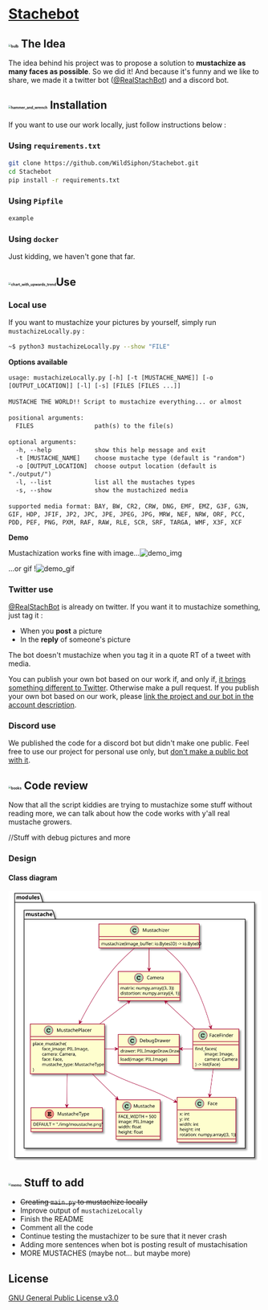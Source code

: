 # [Stachebot](https://github.com/WildSiphon/Stachebot)

## <img src="https://github.githubassets.com/images/icons/emoji/unicode/1f4a1.png" alt="bulb" style="zoom:33%;" /> The Idea

The idea behind his project was to propose a solution to **mustachize as many faces as possible**. So we did it! 
And because it's funny and we like to share, we made it a twitter bot ([@RealStachBot](https://twitter.com/RealStachBot)) and a discord bot.

## <img src="https://github.githubassets.com/images/icons/emoji/unicode/1f6e0.png" alt="hammer_and_wrench" style="zoom:33%;" /> Installation

If you want to use our work locally, just follow instructions below :

### Using `requirements.txt`

```bash
git clone https://github.com/WildSiphon/Stachebot.git
cd Stachebot
pip install -r requirements.txt
```

### Using `Pipfile`

```bash
example
```

### Using `docker`

Just kidding, we haven't gone that far.

## <img src="https://github.githubassets.com/images/icons/emoji/unicode/1f4c8.png" alt="chart_with_upwards_trend" style="zoom:33%;" />Use

### Local use

If you want to mustachize your pictures by yourself, simply run `mustachizeLocally.py` :

```bash
~$ python3 mustachizeLocally.py --show "FILE"
```

**Options available**

```
usage: mustachizeLocally.py [-h] [-t [MUSTACHE_NAME]] [-o [OUTPUT_LOCATION]] [-l] [-s] [FILES [FILES ...]]

MUSTACHE THE WORLD!! Script to mustachize everything... or almost

positional arguments:
  FILES                 path(s) to the file(s)

optional arguments:
  -h, --help            show this help message and exit
  -t [MUSTACHE_NAME]    choose mustache type (default is "random")
  -o [OUTPUT_LOCATION]  choose output location (default is "./output/")
  -l, --list            list all the mustaches types
  -s, --show            show the mustachized media

supported media format: BAY, BW, CR2, CRW, DNG, EMF, EMZ, G3F, G3N, GIF, HDP, JFIF, JP2, JPC, JPE, JPEG, JPG, MRW, NEF, NRW, ORF, PCC, PDD, PEF, PNG, PXM, RAF, RAW, RLE, SCR, SRF, TARGA, WMF, X3F, XCF
```

**Demo**

Mustachization works fine with image…![demo_img](assets/demo_img.gif)

…or gif !![demo_gif](assets/demo_gif.gif)

### Twitter use

[@RealStachBot](https://twitter.com/RealStachBot) is already on twitter. If you want it to mustachize something, just tag it :

+ When you **post** a picture
+ In the **reply** of someone's picture

The bot doesn't mustachize when you tag it in a quote RT of a tweet with media.

You can publish your own bot based on our work if, and only if, <u>it brings something different to Twitter</u>. Otherwise make a pull request.
If you publish your own bot based on our work, please <u>link the project and our bot in the account description</u>.

### Discord use

We published the code for a discord bot but didn't make one public.
Feel free to use our project for personal use only, but <u>don't make a public bot with it</u>.

## <img src="https://github.githubassets.com/images/icons/emoji/unicode/1f4da.png" alt="books" style="zoom:33%;" /> Code review

Now that all the script kiddies are trying to mustachize some stuff without reading more, we can talk about how the code works with y'all real mustache growers.

//Stuff with debug pictures and more

### Design

#### Class diagram

![Class Diagram](assets/puml/out/class_diagram/class_diagram.svg)

## <img src="https://github.githubassets.com/images/icons/emoji/unicode/1f4dd.png" alt="memo" style="zoom:33%;" /> Stuff to add

+ ~~Creating `main.py` to mustachize locally~~
+ Improve output of `mustachizeLocally`
+ Finish the README
+ Comment all the code
+ Continue testing the mustachizer to be sure that it never crash 
+ Adding more sentences when bot is posting result of mustachisation
+ MORE MUSTACHES (maybe not… but maybe more)

## License

[GNU General Public License v3.0](https://www.gnu.org/licenses/gpl-3.0.fr.html)
